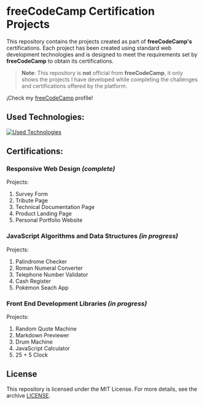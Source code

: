 # freeCodeCamp Certification Projects
This repository contains the projects created as part of **freeCodeCamp's** certifications. Each project has been created using standard web development technologies and is designed to meet the requirements set by **freeCodeCamp** to obtain its certifications.

> **Note**: This repository is **not** official from **freeCodeCamp**, it only shows the projects I have developed while completing the challenges and certifications offered by the platform.

¡Check my [freeCodeCamp](https://www.freecodecamp.org/SMosq) profile!

## Used Technologies:
[![Used Technologies](https://skillicons.dev/icons?i=html,css,js,bootstrap,jquery,sass,react,redux)](https://skillicons.dev)

## Certifications:
### Responsive Web Design *(complete)*
Projects:
1. Survey Form
2. Tribute Page
3. Technical Documentation Page
4. Product Landing Page
5. Personal Portfolio Website
### JavaScript Algorithms and Data Structures *(in progress)*
Projects: 
1. Palindrome Checker
2. Roman Numeral Converter
3. Telephone Number Validator
4. Cash Register
5. Pokémon Seach App
### Front End Development Libraries *(in progress)*
Projects:
1. Random Quote Machine
2. Markdown Previewer
3. Drum Machine
4. JavaScript Calculator
5. 25 + 5 Clock

## License
This repository is licensed under the MIT License. For more details, see the archive [LICENSE](./LICENSE).

[comment]: <> (Made by Stuart Mosquera)
